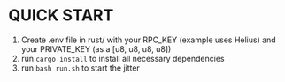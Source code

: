 # QUICK START

1. Create .env file in rust/ with your RPC_KEY (example uses Helius) and your PRIVATE_KEY (as a [u8, u8, u8, u8])
2. run `cargo install` to install all necessary dependencies
3. run `bash run.sh` to start the jitter